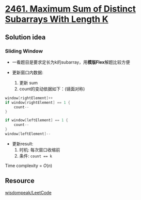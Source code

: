 # [2461. Maximum Sum of Distinct Subarrays With Length K](https://leetcode.com/problems/maximum-sum-of-distinct-subarrays-with-length-k/description/)

## Solution idea

### Sliding Window
* 一看题目是要求定长为k的subarray，用**模版Flex**解题比较方便

* 更新窗口内数据:
    1. 更新 sum
    2. count的变动依据如下：(镜面对称)
```go
window[rightElement]++
if window[rightElement] == 1 {
    count--
}
```

```go
if window[leftElement] == 1 {
    count--
}
window[leftElement]--
```

* 更新result:
    1. 时机: 每次窗口收缩前
    2. 条件: `count == k`


Time complexity = $O(n)$

## Resource
[wisdompeak/LeetCode](https://github.com/wisdompeak/LeetCode/tree/master/Two_Pointers/2461.Maximum-Sum-of-Distinct-Subarrays-With-Length-K)

